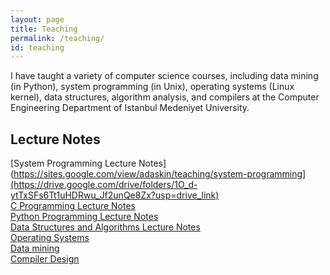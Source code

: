 ```yaml
---
layout: page
title: Teaching
permalink: /teaching/
id: teaching
---
```

I have taught a variety of computer science courses, including data mining (in Python), system programming (in Unix), operating systems (Linux kernel), data structures, algorithm analysis, and compilers at the Computer Engineering Department of Istanbul Medeniyet University.

## Lecture Notes 
[System Programming Lecture Notes](https://sites.google.com/view/adaskin/teaching/system-programming](https://drive.google.com/drive/folders/1O_d-ytTxSFs6Tt1uHDRwu_Jf2unQe8Zx?usp=drive_link)<br />
[C Programming Lecture Notes](https://sites.google.com/view/adaskin/teaching/c-programming-lecture-notes)<br />
[Python Programming Lecture Notes](https://sites.google.com/view/adaskin/teaching/python-lecture-notes)<br />
[Data Structures and Algorithms Lecture Notes](https://sites.google.com/view/adaskin/teaching/data-structures-and-algorithms)<br />
[Operating Systems](https://sites.google.com/view/adaskin/teaching/operating-systems) <br />
[Data mining](https://sites.google.com/view/adaskin/teaching/data-mining) <br />
[Compiler Design](https://sites.google.com/view/adaskin/teaching/compilers) <br />
